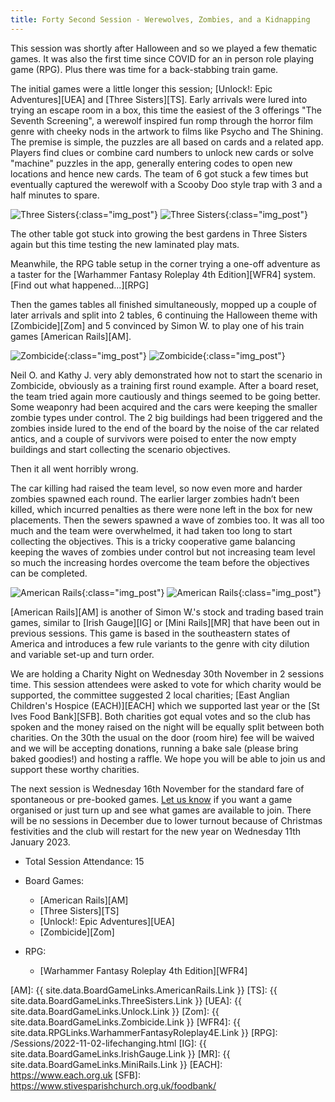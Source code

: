 ```yaml
---
title: Forty Second Session - Werewolves, Zombies, and a Kidnapping
---
```


This session was shortly after Halloween and so we played a few thematic games.
It was also the first time since COVID for an in person role playing game (RPG).
Plus there was time for a back-stabbing train game.

The initial games were a little longer this session; [Unlock!: Epic Adventures][UEA] and [Three Sisters][TS].
Early arrivals were lured into trying an escape room in a box, this time the easiest of the 3 offerings "The Seventh Screening", a werewolf inspired fun romp through the horror film genre with cheeky nods in the artwork to films like Psycho and The Shining.
The premise is simple, the puzzles are all based on cards and a related app.
Players find clues or combine card numbers to unlock new cards or solve "machine" puzzles in the app, generally entering codes to open new locations and hence new cards.
The team of 6 got stuck a few times but eventually captured the werewolf with a Scooby Doo style trap with 3 and a half minutes to spare. 

![Three Sisters](/images/posts/2022_11_02/ThreeSisters01.jpg "Three Sisters"){:class="img_post"}
![Three Sisters](/images/posts/2022_11_02/ThreeSisters02.jpg "Three Sisters"){:class="img_post"}

The other table got stuck into growing the best gardens in Three Sisters again but this time testing the new laminated play mats. 

Meanwhile, the RPG table setup in the corner trying a one-off adventure as a taster for the [Warhammer Fantasy Roleplay 4th Edition][WFR4] system.
[Find out what happened...][RPG]

Then the games tables all finished simultaneously, mopped up a couple of later arrivals and split into 2 tables, 6 continuing the Halloween theme with [Zombicide][Zom] and 5 convinced by Simon W. to play one of his train games [American Rails][AM].

![Zombicide](/images/posts/2022_11_02/Zombicide01.jpg "Zombicide"){:class="img_post"}
![Zombicide](/images/posts/2022_11_02/Zombicide02.jpg "Zombicide"){:class="img_post"}

Neil O. and Kathy J. very ably demonstrated how not to start the scenario in Zombicide, obviously as a training first round example.
After a board reset, the team tried again more cautiously and things seemed to be going better.
Some weaponry had been acquired and the cars were keeping the smaller zombie types under control.
The 2 big buildings had been triggered and the zombies inside lured to the end of the board by the noise of the car related antics, and a couple of survivors were poised to enter the now empty buildings and start collecting the scenario objectives.

Then it all went horribly wrong.

The car killing had raised the team level, so now even more and harder zombies spawned each round.
The earlier larger zombies hadn’t been killed, which incurred penalties as there were none left in the box for new placements.
Then the sewers spawned a wave of zombies too.
It was all too much and the team were overwhelmed, it had taken too long to start collecting the objectives.
This is a tricky cooperative game balancing keeping the waves of zombies under control but not increasing team level so much the increasing hordes overcome the team before the objectives can be completed.

![American Rails](/images/posts/2022_11_02/AmericanRails01.jpg "American Rails"){:class="img_post"}
![American Rails](/images/posts/2022_11_02/AmericanRails02.jpg "American Rails"){:class="img_post"}

[American Rails][AM] is another of Simon W.'s stock and trading based train games, similar to [Irish Gauge][IG] or [Mini Rails][MR] that have been out in previous sessions.
This game is based in the southeastern states of America and introduces a few rule variants to the genre with city dilution and variable set-up and turn order.

We are holding a Charity Night on Wednesday 30th November in 2 sessions time.
This session attendees were asked to vote for which charity would be supported, the committee suggested 2 local charities; [East Anglian Children's Hospice (EACH)][EACH] which we supported last year or the [St Ives Food Bank][SFB].
Both charities got equal votes and so the club has spoken and the money raised on the night will be equally split between both charities.
On the 30th the usual on the door (room hire) fee will be waived and we will be accepting donations, running a bake sale (please bring baked goodies!) and hosting a raffle.
We hope you will be able to join us and support these worthy charities.

The next session is Wednesday 16th November for the standard fare of spontaneous or pre-booked games.
[Let us know][Contact] if you want a game organised or just turn up and see what games are available to join.
There will be no sessions in December due to lower turnout because of Christmas festivities and the club will restart for the new year on Wednesday 11th January 2023. 

* Total Session Attendance: 15
* Board Games:

	 * [American Rails][AM]
	 * [Three Sisters][TS]
	 * [Unlock!: Epic Adventures][UEA]
	 * [Zombicide][Zom]

* RPG:	
	 * [Warhammer Fantasy Roleplay 4th Edition][WFR4]

	 
[AM]: {{ site.data.BoardGameLinks.AmericanRails.Link }}
[TS]: {{ site.data.BoardGameLinks.ThreeSisters.Link }}
[UEA]: {{ site.data.BoardGameLinks.Unlock.Link }}
[Zom]: {{ site.data.BoardGameLinks.Zombicide.Link }}
[WFR4]: {{ site.data.RPGLinks.WarhammerFantasyRoleplay4E.Link }}
[RPG]: /Sessions/2022-11-02-lifechanging.html
[IG]: {{ site.data.BoardGameLinks.IrishGauge.Link }}
[MR]: {{ site.data.BoardGameLinks.MiniRails.Link }}
[EACH]: https://www.each.org.uk
[SFB]: https://www.stivesparishchurch.org.uk/foodbank/

[Contact]: /Contact.html
